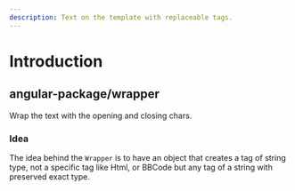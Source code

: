 ```yaml
---
description: Text on the template with replaceable tags.
---
```


# Introduction

## angular-package/wrapper

Wrap the text with the opening and closing chars.

### Idea

The idea behind the `Wrapper` is to have an object that creates a tag of string type, not a specific tag like Html, or BBCode but any tag of a string with preserved exact type.
